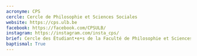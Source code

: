 ```yaml
---
acronyme: CPS
cercle: Cercle de Philosophie et Sciences Sociales
website: https://cps.ulb.be
facebook: https://facebook.com/CPSULB/
instagram: https://instagram.com/insta_cps/
brief: Cercle des Étudiant•e•s de la Faculté de Philosophie et Sciences sociales
baptismal: True
---
```

